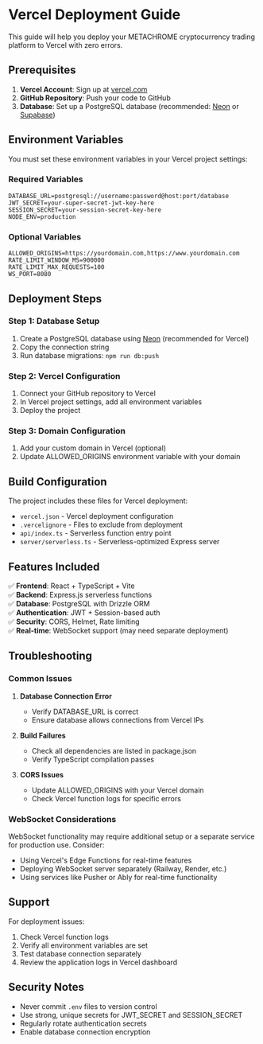# Vercel Deployment Guide

This guide will help you deploy your METACHROME cryptocurrency trading platform to Vercel with zero errors.

## Prerequisites

1. **Vercel Account**: Sign up at [vercel.com](https://vercel.com)
2. **GitHub Repository**: Push your code to GitHub
3. **Database**: Set up a PostgreSQL database (recommended: [Neon](https://neon.tech) or [Supabase](https://supabase.com))

## Environment Variables

You must set these environment variables in your Vercel project settings:

### Required Variables
```
DATABASE_URL=postgresql://username:password@host:port/database
JWT_SECRET=your-super-secret-jwt-key-here
SESSION_SECRET=your-session-secret-key-here
NODE_ENV=production
```

### Optional Variables
```
ALLOWED_ORIGINS=https://yourdomain.com,https://www.yourdomain.com
RATE_LIMIT_WINDOW_MS=900000
RATE_LIMIT_MAX_REQUESTS=100
WS_PORT=8080
```

## Deployment Steps

### Step 1: Database Setup
1. Create a PostgreSQL database using [Neon](https://neon.tech) (recommended for Vercel)
2. Copy the connection string
3. Run database migrations: `npm run db:push`

### Step 2: Vercel Configuration
1. Connect your GitHub repository to Vercel
2. In Vercel project settings, add all environment variables
3. Deploy the project

### Step 3: Domain Configuration
1. Add your custom domain in Vercel (optional)
2. Update ALLOWED_ORIGINS environment variable with your domain

## Build Configuration

The project includes these files for Vercel deployment:

- `vercel.json` - Vercel deployment configuration
- `.vercelignore` - Files to exclude from deployment
- `api/index.ts` - Serverless function entry point
- `server/serverless.ts` - Serverless-optimized Express server

## Features Included

✅ **Frontend**: React + TypeScript + Vite  
✅ **Backend**: Express.js serverless functions  
✅ **Database**: PostgreSQL with Drizzle ORM  
✅ **Authentication**: JWT + Session-based auth  
✅ **Security**: CORS, Helmet, Rate limiting  
✅ **Real-time**: WebSocket support (may need separate deployment)  

## Troubleshooting

### Common Issues

1. **Database Connection Error**
   - Verify DATABASE_URL is correct
   - Ensure database allows connections from Vercel IPs

2. **Build Failures**
   - Check all dependencies are listed in package.json
   - Verify TypeScript compilation passes

3. **CORS Issues**
   - Update ALLOWED_ORIGINS with your Vercel domain
   - Check Vercel function logs for specific errors

### WebSocket Considerations

WebSocket functionality may require additional setup or a separate service for production use. Consider:
- Using Vercel's Edge Functions for real-time features
- Deploying WebSocket server separately (Railway, Render, etc.)
- Using services like Pusher or Ably for real-time functionality

## Support

For deployment issues:
1. Check Vercel function logs
2. Verify all environment variables are set
3. Test database connection separately
4. Review the application logs in Vercel dashboard

## Security Notes

- Never commit `.env` files to version control
- Use strong, unique secrets for JWT_SECRET and SESSION_SECRET
- Regularly rotate authentication secrets
- Enable database connection encryption